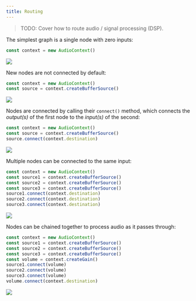 ```yaml
---
title: Routing
---
```


> TODO: Cover how to route audio / signal processing (DSP).

The simplest graph is a single node with zero inputs:

```js
const context = new AudioContext()
```

![](/img/routing/routing-a.svg)

New nodes are not connected by default:

```js
const context = new AudioContext()
const source = context.createBufferSource()
```

![](/img/routing/routing-b.svg)

Nodes are connected by calling their `connect()` method, which connects the
_output(s)_ of the first node to the _input(s)_ of the second:

```js
const context = new AudioContext()
const source = context.createBufferSource()
source.connect(context.destination)
```

![](/img/routing/routing-c.svg)

Multiple nodes can be connected to the same input:

```js
const context = new AudioContext()
const source1 = context.createBufferSource()
const source2 = context.createBufferSource()
const source3 = context.createBufferSource()
source1.connect(context.destination)
source2.connect(context.destination)
source3.connect(context.destination)
```

![](/img/routing/routing-d.svg)

Nodes can be chained together to process audio as it passes through:

```js
const context = new AudioContext()
const source1 = context.createBufferSource()
const source2 = context.createBufferSource()
const source3 = context.createBufferSource()
const volume = context.createGain()
source1.connect(volume)
source2.connect(volume)
source3.connect(volume)
volume.connect(context.destination)
```

![](/img/routing/routing-e.svg)
